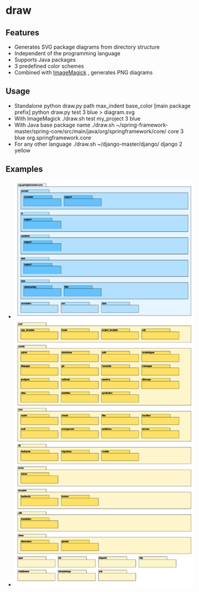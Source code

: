 # draw

## Features

 * Generates SVG package diagrams from directory structure 
 * Independent of the programming language
 * Supports Java packages
 * 3 predefined color schemes
 * Combined with [ImageMagick](http://www.imagemagick.org) , generates PNG diagrams

## Usage

 * Standalone
 python draw.py path max_indent base_color [main package prefix]
 python draw.py test 3 blue > diagram.svg
 * With ImageMagick
 ./draw.sh test my_project 3 blue
 * With Java base package name
 ./draw.sh  ~/spring-framework-master/spring-core/src/main/java/org/springframework/core/ core 3 blue org.springframework.core
 * For any other language
 ./draw.sh ~/django-master/django/ django 2 yellow

## Examples

 * ![Spring core package diagram](examples/core.png)
 * ![Django package diagram](examples/django.png)